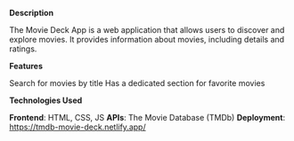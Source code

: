 **Description**

The Movie Deck App is a web application that allows users to discover and explore movies. 
It provides information about movies, including details and ratings.

**Features**

Search for movies by title
Has a dedicated section for favorite movies

**Technologies Used**

**Frontend**: HTML, CSS, JS
**APIs**: The Movie Database (TMDb)
**Deployment**: https://tmdb-movie-deck.netlify.app/
